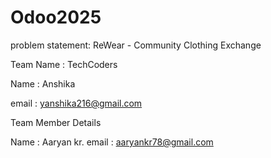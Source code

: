 # Odoo2025

problem statement: ReWear - Community Clothing Exchange

Team Name : TechCoders

Name : Anshika

email : yanshika216@gmail.com

Team Member Details

Name : Aaryan kr.
email : aaryankr78@gmail.com
